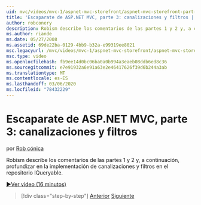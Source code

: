 ```yaml
---
uid: mvc/videos/mvc-1/aspnet-mvc-storefront/aspnet-mvc-storefront-part-3-pipes-and-filters
title: 'Escaparate de ASP.NET MVC, parte 3: canalizaciones y filtros | Microsoft Docs'
author: robconery
description: Robism describe los comentarios de las partes 1 y 2 y, a continuación, profundizar en la implementación de canalizaciones y filtros en el repositorio IQueryable.
ms.author: riande
ms.date: 05/27/2008
ms.assetid: 69de22ba-0129-4bb9-b32a-e99319ee8021
msc.legacyurl: /mvc/videos/mvc-1/aspnet-mvc-storefront/aspnet-mvc-storefront-part-3-pipes-and-filters
msc.type: video
ms.openlocfilehash: fb9ee14d0bc06ba0a0b994a3eaeb08ddb6ed8c36
ms.sourcegitcommit: e7e91932a6e91a63e2e46417626f39d6b244a3ab
ms.translationtype: MT
ms.contentlocale: es-ES
ms.lasthandoff: 03/06/2020
ms.locfileid: "78432229"
---
```

# <a name="aspnet-mvc-storefront-part-3-pipes-and-filters"></a>Escaparate de ASP.NET MVC, parte 3: canalizaciones y filtros

por [Rob cónica](https://github.com/robconery)

Robism describe los comentarios de las partes 1 y 2 y, a continuación, profundizar en la implementación de canalizaciones y filtros en el repositorio IQueryable.

[&#9654;Ver vídeo (16 minutos)](https://channel9.msdn.com/Blogs/ASP-NET-Site-Videos/aspnet-mvc-storefront-part-3-pipes-and-filters)

> [!div class="step-by-step"]
> [Anterior](aspnet-mvc-storefront-part-2-the-repository-pattern.md)
> [Siguiente](aspnet-mvc-storefront-part-4-linq-to-sql-spike.md)
